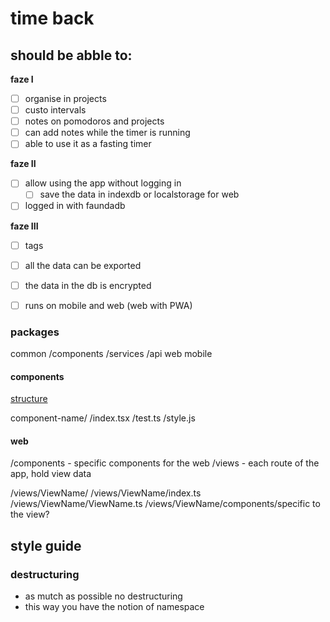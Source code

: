 # time back

## should be abble to:

**faze I**
- [ ] organise in projects
- [ ] custo intervals
- [ ] notes on pomodoros and projects
- [ ] can add notes while the timer is running
- [ ] able to use it as a fasting timer

**faze II**
- [ ] allow using the app without logging in
  - [ ] save the data in indexdb or localstorage for web
- [ ] logged in with faundadb

**faze III**
- [ ] tags
- [ ] all the data can be exported
- [ ] the data in the db is encrypted
- [ ] runs on mobile and web (web with PWA)


### packages

common
  /components
  /services
    /api
web
mobile

#### components

[structure](https://www.robinwieruch.de/react-folder-structure)

component-name/
  /index.tsx 
  /test.ts
  /style.js

#### web

/components - specific components for the web
/views - each route of the app, hold view data

/views/ViewName/
/views/ViewName/index.ts
/views/ViewName/ViewName.ts
/views/ViewName/components/specific to the view?

## style guide

### destructuring
- as mutch as possible no destructuring
- this way you have the notion of namespace
